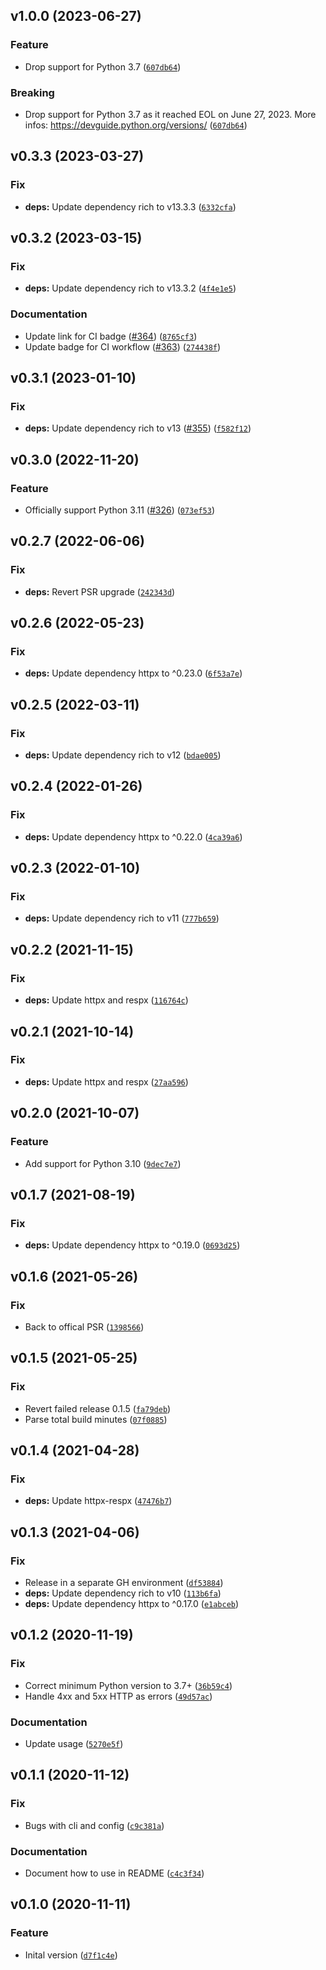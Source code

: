 ## v1.0.0 (2023-06-27)

### Feature

* Drop support for Python 3.7 ([`607db64`](https://github.com/browniebroke/netlify-builds/commit/607db6496b9bc7e76075b02fd0b60b27c996383d))

### Breaking

* Drop support for Python 3.7 as it reached EOL on June 27, 2023. More infos: https://devguide.python.org/versions/ ([`607db64`](https://github.com/browniebroke/netlify-builds/commit/607db6496b9bc7e76075b02fd0b60b27c996383d))

## v0.3.3 (2023-03-27)
### Fix
* **deps:** Update dependency rich to v13.3.3 ([`6332cfa`](https://github.com/browniebroke/netlify-builds/commit/6332cfa6c8cb27bcd2063c098cc856a8054cabd0))

## v0.3.2 (2023-03-15)
### Fix
* **deps:** Update dependency rich to v13.3.2 ([`4f4e1e5`](https://github.com/browniebroke/netlify-builds/commit/4f4e1e568f4958258c9d6975133f9affc2255641))

### Documentation
* Update link for CI badge ([#364](https://github.com/browniebroke/netlify-builds/issues/364)) ([`8765cf3`](https://github.com/browniebroke/netlify-builds/commit/8765cf397a28236103c8637083a167585d1cf2a3))
* Update badge for CI workflow ([#363](https://github.com/browniebroke/netlify-builds/issues/363)) ([`274438f`](https://github.com/browniebroke/netlify-builds/commit/274438fec2f23cd76604a6458ae9fc166d9ccd7d))

## v0.3.1 (2023-01-10)
### Fix
* **deps:** Update dependency rich to v13 ([#355](https://github.com/browniebroke/netlify-builds/issues/355)) ([`f582f12`](https://github.com/browniebroke/netlify-builds/commit/f582f12292f36538c565326bc2751e1aafcc8aa5))

## v0.3.0 (2022-11-20)
### Feature
* Officially support Python 3.11 ([#326](https://github.com/browniebroke/netlify-builds/issues/326)) ([`073ef53`](https://github.com/browniebroke/netlify-builds/commit/073ef53616f24e77bbe437dccaeb7f31079330c1))

## v0.2.7 (2022-06-06)
### Fix
* **deps:** Revert PSR upgrade ([`242343d`](https://github.com/browniebroke/netlify-builds/commit/242343d4f2f4ffa33b662411472cfdf0870eaf96))

## v0.2.6 (2022-05-23)
### Fix
* **deps:** Update dependency httpx to ^0.23.0 ([`6f53a7e`](https://github.com/browniebroke/netlify-builds/commit/6f53a7edad16cc0505d4763c761f9d3978ffcccf))

## v0.2.5 (2022-03-11)
### Fix
* **deps:** Update dependency rich to v12 ([`bdae005`](https://github.com/browniebroke/netlify-builds/commit/bdae0056fed231c5c636b67355dc0bf4cbccd899))

## v0.2.4 (2022-01-26)
### Fix
* **deps:** Update dependency httpx to ^0.22.0 ([`4ca39a6`](https://github.com/browniebroke/netlify-builds/commit/4ca39a68c7481dc3928f5071698f8412457fb6db))

## v0.2.3 (2022-01-10)
### Fix
* **deps:** Update dependency rich to v11 ([`777b659`](https://github.com/browniebroke/netlify-builds/commit/777b6596b6414a88862f2e4efe438d18ba62a688))

## v0.2.2 (2021-11-15)
### Fix
* **deps:** Update httpx and respx ([`116764c`](https://github.com/browniebroke/netlify-builds/commit/116764c7196d87702809ab6e515ae10faca97f46))

## v0.2.1 (2021-10-14)
### Fix
* **deps:** Update httpx and respx ([`27aa596`](https://github.com/browniebroke/netlify-builds/commit/27aa59675093bd5bf1a589a44f658b74410a6d5b))

## v0.2.0 (2021-10-07)
### Feature
* Add support for Python 3.10 ([`9dec7e7`](https://github.com/browniebroke/netlify-builds/commit/9dec7e73bd758b0491a399f024eb70663c5faf93))

## v0.1.7 (2021-08-19)
### Fix
* **deps:** Update dependency httpx to ^0.19.0 ([`0693d25`](https://github.com/browniebroke/netlify-builds/commit/0693d25ea68d298db63113a09ab958e872656f2a))

## v0.1.6 (2021-05-26)
### Fix
* Back to offical PSR ([`1398566`](https://github.com/browniebroke/netlify-builds/commit/139856646307b9bb137a74f37f046809b542e05b))

## v0.1.5 (2021-05-25)
### Fix
* Revert failed release 0.1.5 ([`fa79deb`](https://github.com/browniebroke/netlify-builds/commit/fa79deb829b1d568b26310e4f5f923c2fcba5f13))
* Parse total build minutes ([`07f0885`](https://github.com/browniebroke/netlify-builds/commit/07f088562b1d5b3ac639ca1458feed15c285020b))

## v0.1.4 (2021-04-28)
### Fix
* **deps:** Update httpx-respx ([`47476b7`](https://github.com/browniebroke/netlify-builds/commit/47476b705285b0469774be8293ba576099ae202d))

## v0.1.3 (2021-04-06)
### Fix
* Release in a separate GH environment ([`df53884`](https://github.com/browniebroke/netlify-builds/commit/df538845d3018d83ace4247ca62d485b7fb94e59))
* **deps:** Update dependency rich to v10 ([`113b6fa`](https://github.com/browniebroke/netlify-builds/commit/113b6fafada0087b6d4c30c9da5c0c02244beff1))
* **deps:** Update dependency httpx to ^0.17.0 ([`e1abceb`](https://github.com/browniebroke/netlify-builds/commit/e1abceb47948b97dfbfde11897df540f183c5aab))

## v0.1.2 (2020-11-19)
### Fix
* Correct minimum Python version to 3.7+ ([`36b59c4`](https://github.com/browniebroke/netlify-builds/commit/36b59c420ad14fa8a55430f97340b328ec2f633c))
* Handle 4xx and 5xx HTTP as errors ([`49d57ac`](https://github.com/browniebroke/netlify-builds/commit/49d57ac1ef5bd63faea12d0ef3b0ba18b7fa7a6a))

### Documentation
* Update usage ([`5270e5f`](https://github.com/browniebroke/netlify-builds/commit/5270e5fd6cb46599a5decb59dcdd7510ac8b19dd))

## v0.1.1 (2020-11-12)
### Fix
* Bugs with cli and config ([`c9c381a`](https://github.com/browniebroke/netlify-builds/commit/c9c381a2f781301a60f9ddf1ce819c55edff14f7))

### Documentation
* Document how to use in README ([`c4c3f34`](https://github.com/browniebroke/netlify-builds/commit/c4c3f3487042ea215248ac7e7c460af28e8fa42c))

## v0.1.0 (2020-11-11)
### Feature
* Inital version ([`d7f1c4e`](https://github.com/browniebroke/netlify-builds/commit/d7f1c4e22471140ef2659aa8146bddb3923456d6))
